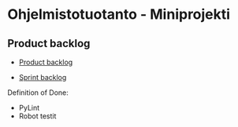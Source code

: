 # Ohjelmistotuotanto - Miniprojekti

## Product backlog
* [Product backlog](https://github.com/users/ruokokoski/projects/3)

* [Sprint backlog](https://github.com/users/ruokokoski/projects/5)

Definition of Done:
 - PyLint 
 - Robot testit
